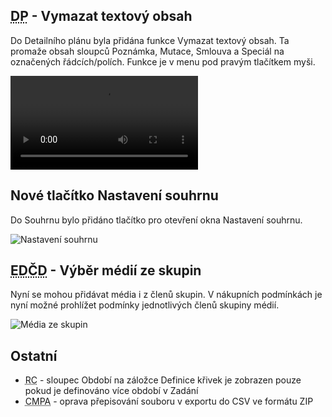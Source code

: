 ﻿---
categories: [fenix]
layout: fenix
---
## <abbr title="Detailní plán">DP</abbr> - Vymazat textový obsah
Do Detailního plánu byla přidána funkce Vymazat textový obsah. Ta promaže obsah sloupců Poznámka, Mutace, Smlouva a Speciál na označených řádcích/polích. Funkce je v menu pod pravým tlačítkem myši. 

<video src="{{site.url}}/data/vymazatext.mp4" type="video/mp4" controls>Vymazání textového obsahu</video>

## Nové tlačítko Nastavení souhrnu
Do Souhrnu bylo přidáno tlačítko pro otevření okna Nastavení souhrnu.  

![Nastavení souhrnu]({{site.url}}/data/nastavitsouhrn.png "Nastavení souhrnu")

## <abbr title="Editor definic částí dnů">EDČD</abbr> - Výběr médií ze skupin
Nyní se mohou přidávat média i z členů skupin. V nákupních podmínkách je nyní možné prohlížet podmínky jednotlivých členů skupiny médií. 

![Média ze skupin]({{site.url}}/data/mediazeskupin.png "Média ze skupin")

## Ostatní
<ul><li><abbr title="Reachové křivky">RC</abbr> - sloupec Období na záložce Definice křivek je zobrazen pouze pokud je definováno více období v Zadání</li>
    <li><abbr title="Cross-mediální postanylýza">CMPA</abbr> - oprava přepisování souboru v exportu do CSV ve formátu ZIP</li>
</ul>
